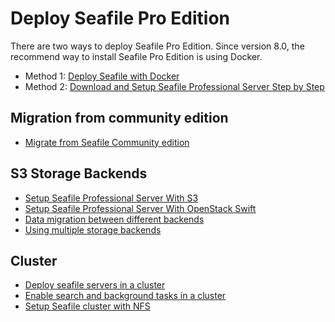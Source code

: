 # Deploy Seafile Pro Edition

There are two ways to deploy Seafile Pro Edition. Since version 8.0, the recommend way to install Seafile Pro Edition is using Docker.

- Method 1: [Deploy Seafile with Docker](../../setup/single_node_installation/setup_pro_edition.md)
- Method 2: [Download and Setup Seafile Professional Server Step by Step](installation.md)

## Migration from community edition

- [Migrate from Seafile Community edition](migrate_from_seafile_community_server.md)

## S3 Storage Backends

- [Setup Seafile Professional Server With S3](../../setup/advanced_topics/storage_backends/setup_with_amazon_s3.md)
- [Setup Seafile Professional Server With OpenStack Swift](../../setup/advanced_topics/storage_backends/setup_with_swift.md)
- [Data migration between different backends](../../setup/advanced_topics/storage_backends/migrate.md)
- [Using multiple storage backends](../../setup/advanced_topics/storage_backends/multiple_storage_backends.md)

## Cluster

- [Deploy seafile servers in a cluster](./cluster/deploy_in_a_cluster.md)
- [Enable search and background tasks in a cluster](./cluster/enable_search_and_background_tasks_in_a_cluster.md)
- [Setup Seafile cluster with NFS](./cluster/setup_seafile_cluster_with_nfs.md)



